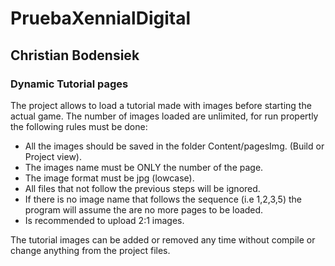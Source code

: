 # PruebaXennialDigital

## Christian Bodensiek

### Dynamic Tutorial pages

The project allows to load a tutorial made with images before starting the actual game. The number of images loaded are unlimited, for run propertly the following rules must be done:

  - All the images should be saved in the folder Content/pagesImg. (Build or Project view).
  - The images name must be ONLY the number of the page.
  - The image format must be jpg (lowcase).
  - All files that not follow the previous steps will be ignored.
  - If there is no image name that follows the sequence (i.e 1,2,3,5) the program will assume the are no more pages to be loaded.
  - Is recommended to upload 2:1 images.

The tutorial images can be added or removed any time without compile or change anything from the project files.
